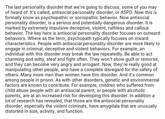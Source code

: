 The last personality disorder that we're going to discuss, some of you may of
heard of. It's called, antisocial personality disorder, or ASPD. Now this is
formally know as psychopathic or sociopathic behavior. Now antisocial
personality disorder, is a serious and potentially dangerous disorder. It is
marked by extremely impulsive deceptive, violent, ruthless and callous
behavior. The key here is antisocial personality disorder focuses on outward
behaviors. Where as the term, psychopath typically focuses on inward
characteristics. People with antisocial personality disorder are more likely to
engage in criminal, deceptive and violent behaviors. For example, an individual
with this disorder may break the law repeatedly. Be able to act charming and
witty, steal and fight often. They won't show guilt or remorse, and they can
become very angry and arrogant. Now, they're really good at manipulating other
people, and have a complete disregard for the safety of others. Many more men
than women have this disorder. And it's common among people in prison. As with
other disorders, genetic and environmental factors are known to contribute. For
example, children who suffered from child abuse people with an antisocial
parent, or people with alcoholic parents, are at an increased risk for
developing this disorder. In addition a lot of research has revealed, that
those are the antisocial personality disorder, especially the violent
criminals, have amygdala that are unusually distorted in size, activity, and
function.
